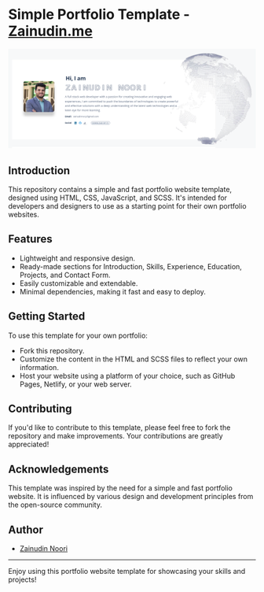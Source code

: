 # Simple Portfolio Template - [Zainudin.me](https://zainudin.me)

![Portfolio Website Preview](assets/img/screenshot1.png)

## Introduction

This repository contains a simple and fast portfolio website template, designed using HTML, CSS, JavaScript, and SCSS. It's intended for developers and designers to use as a starting point for their own portfolio websites.

## Features

- Lightweight and responsive design.
- Ready-made sections for Introduction, Skills, Experience, Education, Projects, and Contact Form.
- Easily customizable and extendable.
- Minimal dependencies, making it fast and easy to deploy.

## Getting Started

To use this template for your own portfolio:

* Fork this repository.
* Customize the content in the HTML and SCSS files to reflect your own information.
* Host your website using a platform of your choice, such as GitHub Pages, Netlify, or your web server.

## Contributing

If you'd like to contribute to this template, please feel free to fork the repository and make improvements. Your contributions are greatly appreciated!

## Acknowledgements

This template was inspired by the need for a simple and fast portfolio website. It is influenced by various design and development principles from the open-source community.

## Author

- [Zainudin Noori](https://linkedin/in/zainudinnoori)

---


Enjoy using this portfolio website template for showcasing your skills and projects!
